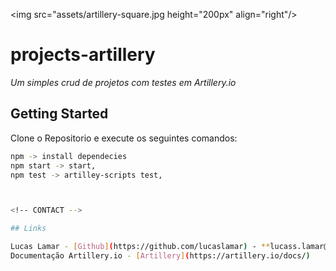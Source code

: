 
<img src="assets/artillery-square.jpg height="200px" align="right"/>

# projects-artillery


_Um simples crud de projetos com testes em Artillery.io_

## Getting Started
Clone o Repositorio e execute os seguintes comandos:
```sh
npm -> install dependecies
npm start -> start,
npm test -> artilley-scripts test,



<!-- CONTACT -->

## Links

Lucas Lamar - [Github](https://github.com/lucaslamar) - **lucass.lamar@gmail.com** <br>
Documentação Artillery.io - [Artillery](https://artillery.io/docs/)
